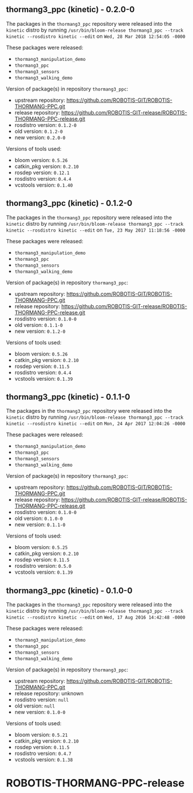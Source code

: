 ## thormang3_ppc (kinetic) - 0.2.0-0

The packages in the `thormang3_ppc` repository were released into the `kinetic` distro by running `/usr/bin/bloom-release thormang3_ppc --track kinetic --rosdistro kinetic --edit` on `Wed, 28 Mar 2018 12:54:05 -0000`

These packages were released:
- `thormang3_manipulation_demo`
- `thormang3_ppc`
- `thormang3_sensors`
- `thormang3_walking_demo`

Version of package(s) in repository `thormang3_ppc`:

- upstream repository: https://github.com/ROBOTIS-GIT/ROBOTIS-THORMANG-PPC.git
- release repository: https://github.com/ROBOTIS-GIT-release/ROBOTIS-THORMANG-PPC-release.git
- rosdistro version: `0.1.2-0`
- old version: `0.1.2-0`
- new version: `0.2.0-0`

Versions of tools used:

- bloom version: `0.5.26`
- catkin_pkg version: `0.2.10`
- rosdep version: `0.12.1`
- rosdistro version: `0.4.4`
- vcstools version: `0.1.40`


## thormang3_ppc (kinetic) - 0.1.2-0

The packages in the `thormang3_ppc` repository were released into the `kinetic` distro by running `/usr/bin/bloom-release thormang3_ppc --track kinetic --rosdistro kinetic --edit` on `Tue, 23 May 2017 11:18:56 -0000`

These packages were released:
- `thormang3_manipulation_demo`
- `thormang3_ppc`
- `thormang3_sensors`
- `thormang3_walking_demo`

Version of package(s) in repository `thormang3_ppc`:

- upstream repository: https://github.com/ROBOTIS-GIT/ROBOTIS-THORMANG-PPC.git
- release repository: https://github.com/ROBOTIS-GIT-release/ROBOTIS-THORMANG-PPC-release.git
- rosdistro version: `0.1.0-0`
- old version: `0.1.1-0`
- new version: `0.1.2-0`

Versions of tools used:

- bloom version: `0.5.26`
- catkin_pkg version: `0.2.10`
- rosdep version: `0.11.5`
- rosdistro version: `0.4.4`
- vcstools version: `0.1.39`


## thormang3_ppc (kinetic) - 0.1.1-0

The packages in the `thormang3_ppc` repository were released into the `kinetic` distro by running `/usr/bin/bloom-release thormang3_ppc --track kinetic --rosdistro kinetic --edit` on `Mon, 24 Apr 2017 12:04:26 -0000`

These packages were released:
- `thormang3_manipulation_demo`
- `thormang3_ppc`
- `thormang3_sensors`
- `thormang3_walking_demo`

Version of package(s) in repository `thormang3_ppc`:

- upstream repository: https://github.com/ROBOTIS-GIT/ROBOTIS-THORMANG-PPC.git
- release repository: https://github.com/ROBOTIS-GIT-release/ROBOTIS-THORMANG-PPC-release.git
- rosdistro version: `0.1.0-0`
- old version: `0.1.0-0`
- new version: `0.1.1-0`

Versions of tools used:

- bloom version: `0.5.25`
- catkin_pkg version: `0.2.10`
- rosdep version: `0.11.5`
- rosdistro version: `0.5.0`
- vcstools version: `0.1.39`


## thormang3_ppc (kinetic) - 0.1.0-0

The packages in the `thormang3_ppc` repository were released into the `kinetic` distro by running `/usr/bin/bloom-release thormang3_ppc --track kinetic --rosdistro kinetic --edit` on `Wed, 17 Aug 2016 14:42:48 -0000`

These packages were released:
- `thormang3_manipulation_demo`
- `thormang3_ppc`
- `thormang3_sensors`
- `thormang3_walking_demo`

Version of package(s) in repository `thormang3_ppc`:

- upstream repository: https://github.com/ROBOTIS-GIT/ROBOTIS-THORMANG-PPC.git
- release repository: unknown
- rosdistro version: `null`
- old version: `null`
- new version: `0.1.0-0`

Versions of tools used:

- bloom version: `0.5.21`
- catkin_pkg version: `0.2.10`
- rosdep version: `0.11.5`
- rosdistro version: `0.4.7`
- vcstools version: `0.1.38`


# ROBOTIS-THORMANG-PPC-release